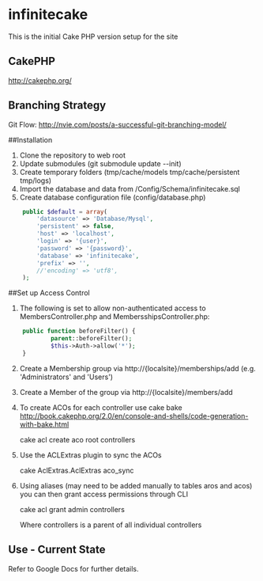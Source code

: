 infinitecake
============

This is the initial Cake PHP version setup for the site

## CakePHP

http://cakephp.org/

## Branching Strategy

Git Flow: http://nvie.com/posts/a-successful-git-branching-model/

##Installation

1. Clone the repository to web root
2. Update submodules (git submodule update --init)
3. Create temporary folders (tmp/cache/models tmp/cache/persistent tmp/logs)
4. Import the database and data from /Config/Schema/infinitecake.sql
5. Create database configuration file (config/database.php)

```php
    public $default = array(
		'datasource' => 'Database/Mysql',
		'persistent' => false,
		'host' => 'localhost',
		'login' => '{user}',
		'password' => '{password}',
		'database' => 'infinitecake',
		'prefix' => '',
		//'encoding' => 'utf8',
	);
```

##Set up Access Control

1. The following is set to allow non-authenticated access to MembersController.php and MembersshipsController.php:

```php
	public function beforeFilter() {
    		parent::beforeFilter();
    		$this->Auth->allow('*');
	}
```

2. Create a Membership group via http://{localsite}/memberships/add (e.g. 'Administrators' and 'Users')
3. Create a Member of the group via http://{localsite}/members/add 
4. To create ACOs for each controller use cake bake 
   http://book.cakephp.org/2.0/en/console-and-shells/code-generation-with-bake.html

   cake acl create aco root controllers
   
5. Use the ACLExtras plugin to sync the ACOs
   
   cake AclExtras.AclExtras aco_sync

6. Using aliases (may need to be added manually to tables aros and acos) you can then grant access permissions through CLI

   cake acl grant admin controllers
   
   Where controllers is a parent of all individual controllers

## Use - Current State

Refer to Google Docs for further details.


